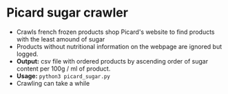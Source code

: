 # Picard sugar crawler

- Crawls french frozen products shop Picard's website to find products with the least amound of sugar
- Products without nutritional information on the webpage are ignored but logged.
- **Output:** csv file with ordered products by ascending order of sugar content per 100g / ml of product.
- **Usage:** `python3 picard_sugar.py`
- Crawling can take a while
